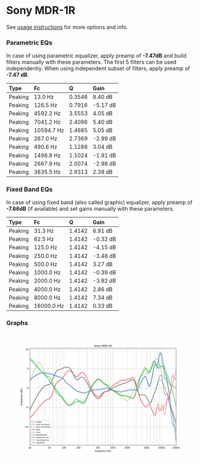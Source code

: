 # Sony MDR-1R
See [usage instructions](https://github.com/jaakkopasanen/AutoEq#usage) for more options and info.

### Parametric EQs
In case of using parametric equalizer, apply preamp of **-7.47dB** and build filters manually
with these parameters. The first 5 filters can be used independently.
When using independent subset of filters, apply preamp of **-7.47 dB**.

| Type    | Fc         |      Q | Gain     |
|:--------|:-----------|:-------|:---------|
| Peaking | 13.0 Hz    | 0.3546 | 8.40 dB  |
| Peaking | 126.5 Hz   | 0.7916 | -5.17 dB |
| Peaking | 4592.2 Hz  | 3.5553 | 4.05 dB  |
| Peaking | 7041.2 Hz  | 2.4096 | 5.40 dB  |
| Peaking | 10594.7 Hz | 1.4685 | 5.05 dB  |
| Peaking | 267.0 Hz   | 2.7369 | -2.99 dB |
| Peaking | 490.6 Hz   | 1.1288 | 3.04 dB  |
| Peaking | 1498.8 Hz  | 1.1024 | -1.91 dB |
| Peaking | 2667.9 Hz  | 2.0074 | -2.98 dB |
| Peaking | 3635.5 Hz  | 2.9313 | 2.38 dB  |

### Fixed Band EQs
In case of using fixed band (also called graphic) equalizer, apply preamp of **-7.86dB**
(if available) and set gains manually with these parameters.

| Type    | Fc         |      Q | Gain     |
|:--------|:-----------|:-------|:---------|
| Peaking | 31.3 Hz    | 1.4142 | 6.91 dB  |
| Peaking | 62.5 Hz    | 1.4142 | -0.32 dB |
| Peaking | 125.0 Hz   | 1.4142 | -4.15 dB |
| Peaking | 250.0 Hz   | 1.4142 | -3.48 dB |
| Peaking | 500.0 Hz   | 1.4142 | 3.27 dB  |
| Peaking | 1000.0 Hz  | 1.4142 | -0.39 dB |
| Peaking | 2000.0 Hz  | 1.4142 | -3.92 dB |
| Peaking | 4000.0 Hz  | 1.4142 | 2.86 dB  |
| Peaking | 8000.0 Hz  | 1.4142 | 7.34 dB  |
| Peaking | 16000.0 Hz | 1.4142 | 0.33 dB  |

### Graphs
![](./Sony%20MDR-1R.png)